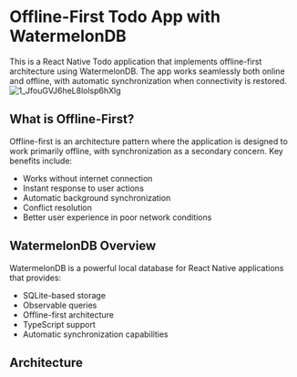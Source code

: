 # Offline-First Todo App with WatermelonDB

This is a React Native Todo application that implements offline-first architecture using WatermelonDB. The app works seamlessly both online and offline, with automatic synchronization when connectivity is restored.
![1_JfouGVJ6heL8lolsp6hXlg](https://github.com/user-attachments/assets/cddd78f0-b7a0-48bd-8bc3-a71fc114b8ff)

## What is Offline-First?

Offline-first is an architecture pattern where the application is designed to work primarily offline, with synchronization as a secondary concern. Key benefits include:

- Works without internet connection
- Instant response to user actions
- Automatic background synchronization
- Conflict resolution
- Better user experience in poor network conditions

## WatermelonDB Overview

WatermelonDB is a powerful local database for React Native applications that provides:

- SQLite-based storage
- Observable queries
- Offline-first architecture
- TypeScript support
- Automatic synchronization capabilities

## Architecture
